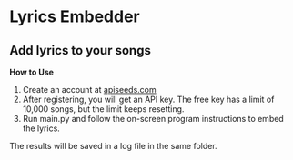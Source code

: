# Lyrics Embedder #

## Add lyrics to your songs ##

**How to Use**

1. Create an account at [apiseeds.com](https://orion.apiseeds.com/)
2. After registering, you will get an API key. The free key has a limit of 10,000 songs, but the limit keeps resetting.
3. Run main.py and follow the on-screen program instructions to embed the lyrics. 

The results will be saved in a log file in the same folder.

